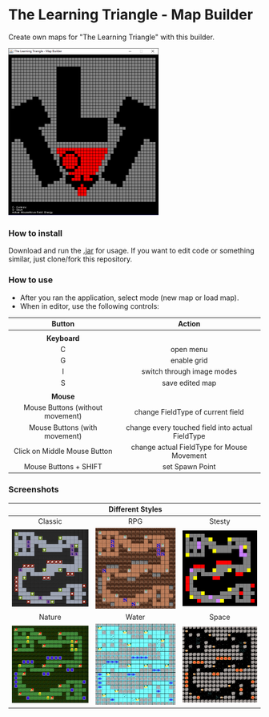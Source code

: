 # The Learning Triangle - Map Builder
Create own maps for "The Learning Triangle" with this builder.

<img src="https://github.com/KingMus/thelearningtriangle-mapbuilder/blob/master/TheLearningTriangle-MapBuilder/Images/TLT_Logo_in_Builder.PNG" width="300">

### How to install

Download and run the [.jar](https://github.com/KingMus/thelearningtriangle-mapbuilder/blob/master/TLT_MapBuilder.jar) for usage.
If you want to edit code or something similar, just clone/fork this repository.

### How to use

* After you ran the application, select mode (new map or load map).
* When in editor, use the following controls:

| Button | Action |
| :------: | :------: |
| |
| <b>Keyboard</b> |
| C | open menu |
| G | enable grid |
| I | switch through image modes |
| S | save edited map |
| |
| <b>Mouse</b> |
| Mouse Buttons (without movement) | change FieldType of current field |
| Mouse Buttons (with movement) | change every touched field into actual FieldType |
| Click on Middle Mouse Button | change actual FieldType for Mouse Movement |
| Mouse Buttons + SHIFT | set Spawn Point |

### Screenshots

|  | Different Styles | |
| :------: | :------: | :------: |
| Classic | RPG | Stesty |
| <img src="https://github.com/KingMus/thelearningtriangle-mapbuilder/blob/master/TheLearningTriangle-MapBuilder/Images/MapClassic.PNG" width="300"> | <img src="https://github.com/KingMus/thelearningtriangle-mapbuilder/blob/master/TheLearningTriangle-MapBuilder/Images/MapRPG.PNG" width="300"> | <img src="https://github.com/KingMus/thelearningtriangle-mapbuilder/blob/master/TheLearningTriangle-MapBuilder/Images/MapOld.PNG" width="300"> |
| Nature | Water | Space |
| <img src="https://github.com/KingMus/thelearningtriangle-mapbuilder/blob/master/TheLearningTriangle-MapBuilder/Images/MapNature.PNG" width="300"> | <img src="https://github.com/KingMus/thelearningtriangle-mapbuilder/blob/master/TheLearningTriangle-MapBuilder/Images/MapWater.PNG" width="300"> | <img src="https://github.com/KingMus/thelearningtriangle-mapbuilder/blob/master/TheLearningTriangle-MapBuilder/Images/MapSpace.PNG" width="300"> |
